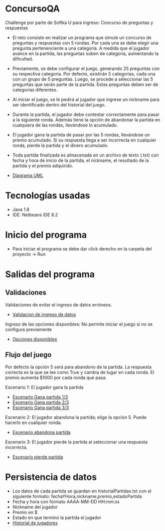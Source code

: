 # ConcursoQA
Challenge por parte de Softka U para ingreso: Concurso de preguntas y respuestas
- El reto consiste en realizar un programa que simule un concurso de preguntas y respuestas con 5 rondas. Por cada una se debe elegir una pregunta pertenenciente a una categoría. A medida que el jugador avance en la partida, las preguntas suben de categoría, aumentando la dificultad.
- Previamente, se debe configurar el juego, generando 25 preguntas con su respectiva categoria. Por defecto, existirán 5 categorías, cada una con un grupo de 5 preguntas. Luego, se procede a seleccionar las 5 preguntas que serán parte de la partida. Estas preguntas deben ser de categorías diferentes.
- Al iniciar el juego, se le pedirá al jugador que ingrese un nickname para ser identificado dentro del historial del juego.
- Durante la partida, el jugador debe contestar correctamente para pasar a la siguiente ronda. Además tiene la opción de abandonar la partida en cualquiera de las rondas, llevándose lo acumulado.
- El jugador gana la partida de pasar por las 5 rondas, llevándose un premio acumulado. Si su respuesta llega a ser incorrecta en cualquier ronda, pierde la partida y el dinero acumulado.
- Toda partida finalizada es almacenada en un archivo de texto (.txt) con fecha y hora de inicio de la partida, el nickname, el resultado de la partida y el premio adquirido.


- [Diagrama UML](https://www.dropbox.com/s/v4ws1yipw6k8ks9/ConcursoQA1.png?dl=0)


# Tecnologías usadas

- Java 1.8
- IDE: Netbeans IDE 8.2
 
# Inicio del programa
 
- Para iniciar el programa se debe dar click derecho en la carpeta del proyecto -> Run


# Salidas del programa

## Validaciones

Validaciones de evitar el ingreso de datos erróneos.

- [Validacion de ingreso de datos](https://www.dropbox.com/s/g2ofwwomwkydo07/Validaciones.JPG?dl=0)

Ingreso de las opciones disponibles: No permite iniciar el juego si no se configura previamente

- [Opciones disponibles](https://www.dropbox.com/s/k14i29mjd2r1b6l/Configuracion.JPG?dl=0)


## Flujo del juego
Por defecto la opción 5 será para abandono de la partida. La respuesta correcta es la que se lee como True y cambia de lugar en cada ronda. El premio aumenta $1000 por cada ronda que pasa.

Escenario 1: El jugador gana la partida

- [Escenario Gana partida 1/3](https://www.dropbox.com/s/n2vvw75skzgdwbp/Acumulado1.JPG?dl=0)
- [Escenario Gana partida 2/3](https://www.dropbox.com/s/mjqi4eng6zks3ex/Acumulado2.JPG?dl=0)
- [Escenario Gana partida 3/3](https://www.dropbox.com/s/bdg2qvlyfxlk667/Fin%20partida.JPG?dl=0)

Escenario 2: El jugador abandona la partida; elige la opción 5. Puede hacerlo en cualquier ronda.
- [Escenario abandona partida](https://www.dropbox.com/s/nkkgcqrno3t94z4/Abandono.JPG?dl=0)

Escenario 3: El jugador pierde la partida al seleccionar una respuesta incorrecta.
- [Escenario pierde partida](https://www.dropbox.com/s/153w5ewce5wzg8l/Perdio.JPG?dl=0)



# Persistencia de datos
- Los datos de cada partida se guardan en historialPartidas.txt con el siguiente formato: fechaYHora,nickname,premio,estadoPartida
- Fecha y hora con formato AAAA-MM-DD HH:mm:ss 
- Nickname del jugador
- Premio en $
- Estado en que terminó la partida el jugador
- [Historial de jugadores](https://www.dropbox.com/s/wmpjzdt8ednfgda/Historial.JPG?dl=0)

